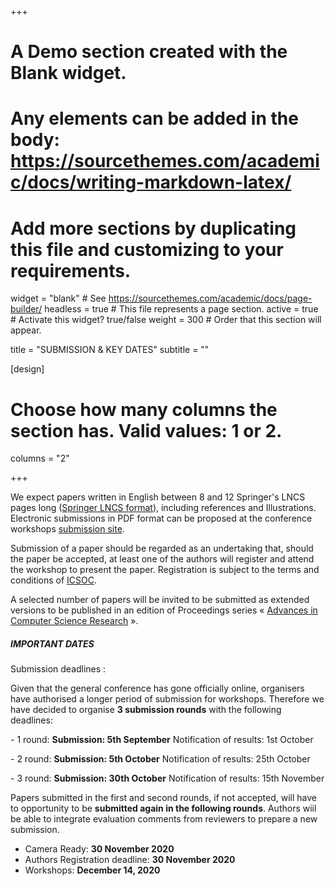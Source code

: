 +++
# A Demo section created with the Blank widget.
# Any elements can be added in the body: https://sourcethemes.com/academic/docs/writing-markdown-latex/
# Add more sections by duplicating this file and customizing to your requirements.

widget = "blank"  # See https://sourcethemes.com/academic/docs/page-builder/
headless = true  # This file represents a page section.
active = true  # Activate this widget? true/false
weight = 300  # Order that this section will appear.

title = "SUBMISSION & KEY DATES"
subtitle = ""

[design]
  # Choose how many columns the section has. Valid values: 1 or 2.
  columns = "2"

+++

We expect papers written in English between 8 and 12 Springer's LNCS pages long ([Springer LNCS format](https://www.springer.com/fr/computer-science/lncs/conference-proceedings-guidelines)), including references and Illustrations. Electronic submissions in PDF format can be proposed at the conference workshops [submission site](http://www.conftool.com/icsoc2020/index.php).

Submission of a paper should be regarded as an undertaking that, should the paper be accepted, at least one of the authors will register and attend the workshop to present the paper. Registration is subject to the terms and conditions of [ICSOC](https://icsoc2020.connect.rs).

A selected number of papers will be invited to be submitted as extended versions to be published in an edition of Proceedings series « [Advances in Computer Science Research](https://www.atlantis-press.com/proceedings/series/acsr) ».

##### IMPORTANT DATES

Submission deadlines : 

Given that the general conference has gone officially online, organisers have
authorised a longer period of submission for workshops. Therefore we have
decided to organise **3 submission rounds** with the following deadlines:

\- 1 round: 
**Submission: 5th September** 
Notification of results: 1st October

\- 2 round: 
**Submission: 5th October**
Notification of results: 25th October

\- 3 round: 
**Submission: 30th October**
Notification of results: 15th November

Papers submitted in the first and second rounds, if not accepted, will have to opportunity
to be **submitted again in the following rounds**. Authors wiil be able to integrate
evaluation comments from reviewers to prepare a new submission.

-   Camera Ready: **30 November 2020** 
-   Authors Registration deadline: **30 November 2020**
-   Workshops: **December 14, 2020**

